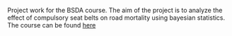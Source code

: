 Project work for the BSDA course. The aim of the project is to analyze the effect of compulsory seat belts on road mortality using bayesian statistics. The course can be found  [here]([URL](https://github.com/MansMeg/BSDA))
